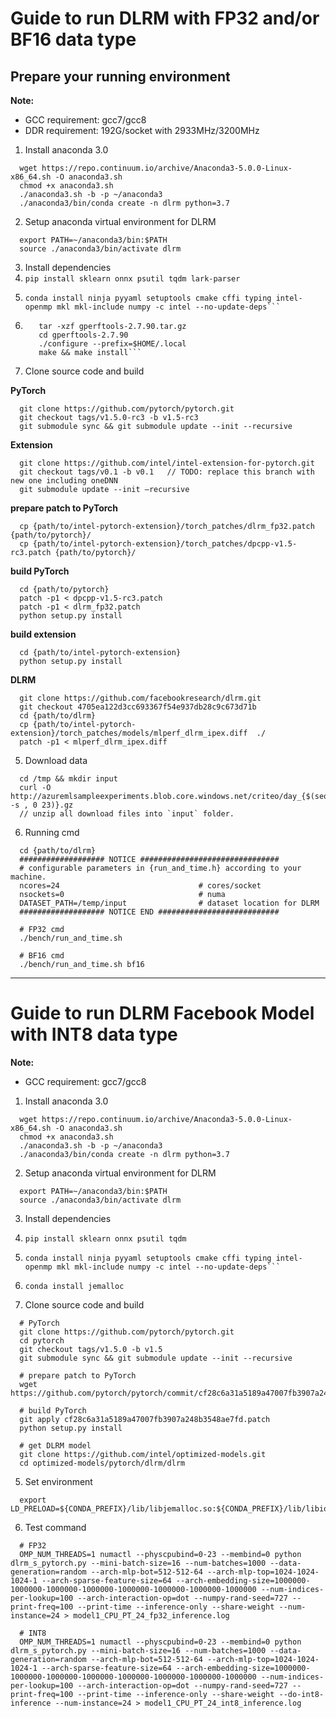 # Guide to run DLRM with FP32 and/or BF16 data type

## Prepare your running environment

**Note:**
* GCC requirement: gcc7/gcc8
* DDR requirement: 192G/socket with 2933MHz/3200MHz

1. Install anaconda 3.0
```
  wget https://repo.continuum.io/archive/Anaconda3-5.0.0-Linux-x86_64.sh -O anaconda3.sh
  chmod +x anaconda3.sh
  ./anaconda3.sh -b -p ~/anaconda3
  ./anaconda3/bin/conda create -n dlrm python=3.7
```

2. Setup anaconda virtual environment for DLRM
```
  export PATH=~/anaconda3/bin:$PATH
  source ./anaconda3/bin/activate dlrm
```

3. Install dependencies
  1. ```pip install sklearn onnx psutil tqdm lark-parser```
  2. ```conda config --add channels intel
     conda install ninja pyyaml setuptools cmake cffi typing intel-openmp mkl mkl-include numpy -c intel --no-update-deps```
  3. ```wget https://github.com/gperftools/gperftools/releases/download/gperftools-2.7.90/gperftools-2.7.90.tar.gz
        tar -xzf gperftools-2.7.90.tar.gz
        cd gperftools-2.7.90
        ./configure --prefix=$HOME/.local
        make && make install```

4. Clone source code and build

  **PyTorch**
```
  git clone https://github.com/pytorch/pytorch.git
  git checkout tags/v1.5.0-rc3 -b v1.5-rc3
  git submodule sync && git submodule update --init --recursive
```

  **Extension**
```
  git clone https://github.com/intel/intel-extension-for-pytorch.git
  git checkout tags/v0.1 -b v0.1   // TODO: replace this branch with new one including oneDNN
  git submodule update --init –recursive
```

  **prepare patch to PyTorch**
```
  cp {path/to/intel-pytorch-extension}/torch_patches/dlrm_fp32.patch {path/to/pytorch}/
  cp {path/to/intel-pytorch-extension}/torch_patches/dpcpp-v1.5-rc3.patch {path/to/pytorch}/
```

  **build PyTorch**
```
  cd {path/to/pytorch}
  patch -p1 < dpcpp-v1.5-rc3.patch
  patch -p1 < dlrm_fp32.patch
  python setup.py install
```

  **build extension**
```
  cd {path/to/intel-pytorch-extension}
  python setup.py install
```

  **DLRM**
```
  git clone https://github.com/facebookresearch/dlrm.git
  git checkout 4705ea122d3cc693367f54e937db28c9c673d71b
  cd {path/to/dlrm}
  cp {path/to/intel-pytorch-extension}/torch_patches/models/mlperf_dlrm_ipex.diff  ./
  patch -p1 < mlperf_dlrm_ipex.diff
```

5. Download data
```
  cd /tmp && mkdir input
  curl -O http://azuremlsampleexperiments.blob.core.windows.net/criteo/day_{$(seq -s , 0 23)}.gz
  // unzip all download files into `input` folder.
```

6. Running cmd
```
  cd {path/to/dlrm}
  ################### NOTICE ###############################
  # configurable parameters in {run_and_time.h} according to your machine.
  ncores=24                               # cores/socket
  nsockets=0                              # numa
  DATASET_PATH=/temp/input                # dataset location for DLRM
  ################### NOTICE END ###########################

  # FP32 cmd
  ./bench/run_and_time.sh

  # BF16 cmd
  ./bench/run_and_time.sh bf16
```

---
# Guide to run DLRM Facebook Model with INT8 data type

**Note:**
* GCC requirement: gcc7/gcc8

1. Install anaconda 3.0
```
  wget https://repo.continuum.io/archive/Anaconda3-5.0.0-Linux-x86_64.sh -O anaconda3.sh
  chmod +x anaconda3.sh
  ./anaconda3.sh -b -p ~/anaconda3
  ./anaconda3/bin/conda create -n dlrm python=3.7
```

2. Setup anaconda virtual environment for DLRM
```
  export PATH=~/anaconda3/bin:$PATH
  source ./anaconda3/bin/activate dlrm
```

3. Install dependencies
  1. ```pip install sklearn onnx psutil tqdm```
  2. ```conda config --add channels intel
     conda install ninja pyyaml setuptools cmake cffi typing intel-openmp mkl mkl-include numpy -c intel --no-update-deps```
  3. ```conda install jemalloc```

4. Clone source code and build
```
  # PyTorch
  git clone https://github.com/pytorch/pytorch.git
  cd pytorch
  git checkout tags/v1.5.0 -b v1.5
  git submodule sync && git submodule update --init --recursive

  # prepare patch to PyTorch
  wget https://github.com/pytorch/pytorch/commit/cf28c6a31a5189a47007fb3907a248b3548ae7fd.patch

  # build PyTorch
  git apply cf28c6a31a5189a47007fb3907a248b3548ae7fd.patch
  python setup.py install

  # get DLRM model
  git clone https://github.com/intel/optimized-models.git
  cd optimized-models/pytorch/dlrm/dlrm
```

5. Set environment
```
  export LD_PRELOAD=${CONDA_PREFIX}/lib/libjemalloc.so:${CONDA_PREFIX}/lib/libiomp5.so
```

6. Test command
```
  # FP32
  OMP_NUM_THREADS=1 numactl --physcpubind=0-23 --membind=0 python dlrm_s_pytorch.py --mini-batch-size=16 --num-batches=1000 --data-generation=random --arch-mlp-bot=512-512-64 --arch-mlp-top=1024-1024-1024-1 --arch-sparse-feature-size=64 --arch-embedding-size=1000000-1000000-1000000-1000000-1000000-1000000-1000000-1000000 --num-indices-per-lookup=100 --arch-interaction-op=dot --numpy-rand-seed=727 --print-freq=100 --print-time --inference-only --share-weight --num-instance=24 > model1_CPU_PT_24_fp32_inference.log

  # INT8
  OMP_NUM_THREADS=1 numactl --physcpubind=0-23 --membind=0 python dlrm_s_pytorch.py --mini-batch-size=16 --num-batches=1000 --data-generation=random --arch-mlp-bot=512-512-64 --arch-mlp-top=1024-1024-1024-1 --arch-sparse-feature-size=64 --arch-embedding-size=1000000-1000000-1000000-1000000-1000000-1000000-1000000-1000000 --num-indices-per-lookup=100 --arch-interaction-op=dot --numpy-rand-seed=727 --print-freq=100 --print-time --inference-only --share-weight --do-int8-inference --num-instance=24 > model1_CPU_PT_24_int8_inference.log
```
